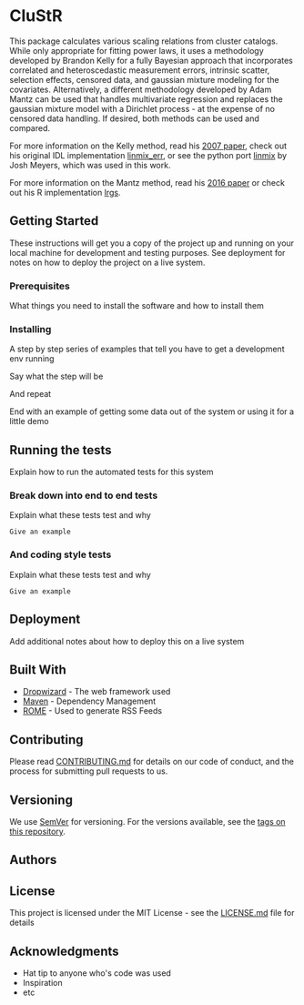 # CluStR

This package calculates various scaling relations from cluster catalogs. While only appropriate for fitting power laws, it uses a methodology developed by Brandon Kelly for a fully Bayesian approach that incorporates correlated and heteroscedastic measurement errors, intrinsic scatter, selection effects, censored data, and gaussian mixture modeling for the covariates. Alternatively, a different methodology developed by Adam Mantz can be used that handles multivariate regression and replaces the gaussian mixture model with a Dirichlet process - at the expense of no censored data handling. If desired, both methods can be used and compared.

For more information on the Kelly method, read his [2007 paper](https://arxiv.org/pdf/0705.2774.pdf), check out his original IDL implementation [linmix_err](https://idlastro.gsfc.nasa.gov/ftp/pro/math/linmix_err.pro), or see the python port [linmix](https://github.com/jmeyers314/linmix) by Josh Meyers, which was used in this work.

For more information on the Mantz method, read his [2016 paper](https://arxiv.org/pdf/1509.00908.pdf) or check out his R implementation [lrgs](https://github.com/abmantz/lrgs).

## Getting Started

These instructions will get you a copy of the project up and running on your local machine for development and testing purposes. See deployment for notes on how to deploy the project on a live system.

### Prerequisites

What things you need to install the software and how to install them



### Installing

A step by step series of examples that tell you have to get a development env running

Say what the step will be


And repeat


End with an example of getting some data out of the system or using it for a little demo

## Running the tests

Explain how to run the automated tests for this system

### Break down into end to end tests

Explain what these tests test and why

```
Give an example
```

### And coding style tests

Explain what these tests test and why

```
Give an example
```

## Deployment

Add additional notes about how to deploy this on a live system

## Built With

* [Dropwizard](http://www.dropwizard.io/1.0.2/docs/) - The web framework used
* [Maven](https://maven.apache.org/) - Dependency Management
* [ROME](https://rometools.github.io/rome/) - Used to generate RSS Feeds

## Contributing

Please read [CONTRIBUTING.md](https://gist.github.com/PurpleBooth/b24679402957c63ec426) for details on our code of conduct, and the process for submitting pull requests to us.

## Versioning

We use [SemVer](http://semver.org/) for versioning. For the versions available, see the [tags on this repository](https://github.com/your/project/tags). 

## Authors


## License

This project is licensed under the MIT License - see the [LICENSE.md](LICENSE.md) file for details

## Acknowledgments

* Hat tip to anyone who's code was used
* Inspiration
* etc
